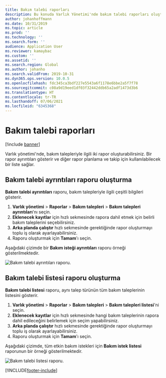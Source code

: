 ```yaml
---
title: Bakım talebi raporları
description: Bu konuda Varlık Yönetimi'nde bakım talebi raporları oluşturma işlemi açıklanmaktadır.
author: johanhoffmann
ms.date: 10/31/2019
ms.topic: article
ms.prod: ''
ms.technology: ''
ms.search.form: ''
audience: Application User
ms.reviewer: kamaybac
ms.custom: ''
ms.assetid: ''
ms.search.region: Global
ms.author: johanho
ms.search.validFrom: 2019-10-31
ms.dyn365.ops.version: 10.0.5
ms.openlocfilehash: fdc345ca3bdf227e5543a6f1178e6bbe2a5f7f78
ms.sourcegitcommit: c08a9d19eed1df03f32442ddb65a2adf1473d3b6
ms.translationtype: HT
ms.contentlocale: tr-TR
ms.lasthandoff: 07/06/2021
ms.locfileid: "6345368"
---
```

# <a name="maintenance-request-reports"></a>Bakım talebi raporları

[!include [banner](../../includes/banner.md)]

 

Varlık yönetimi'nde, bakım talepleriyle ilgili iki rapor oluşturabilirsiniz. Bir rapor ayrıntıları gösterir ve diğer rapor planlama ve takip için kullanılabilecek bir liste sağlar.

## <a name="create-a-maintenance-request-details-report"></a>Bakım talebi ayrıntıları raporu oluşturma

**Bakım talebi ayrıntıları** raporu, bakım talepleriyle ilgili çeşitli bilgileri gösterir.

1. **Varlık yönetimi** \> **Raporlar** \> **Bakım talepleri** \> **Bakım talepleri ayrıntıları**'nı seçin.
2. **Eklenecek kayıtlar** için hızlı sekmesinde rapora dahil etmek için belirli bakım taleplerini seçebilirsiniz.
3. **Arka planda çalıştır** hızlı sekmesinde gerektiğinde rapor oluşturmayı toplu iş olarak ayarlayabilirsiniz.
4. Raporu oluşturmak için **Tamam**'ı seçin.

Aşağıdaki çizimde bir **Bakım isteği ayrıntıları** raporu örneği gösterilmektedir.

![Bakım talebi ayrıntıları raporu.](media/09-manage-maintenance-requests.png)

## <a name="create-a-maintenance-request-list-report"></a>Bakım talebi listesi raporu oluşturma

**Bakım talebi listesi** raporu, aynı talep türünün tüm bakım taleplerinin listesini gösterir.

1. **Varlık yönetimi** \> **Raporlar** \> **Bakım talepleri** \> **Bakım talepleri listesi**'ni seçin.
2. **Eklenecek kayıtlar** için hızlı sekmesinde hangi bakım taleplerinin rapora dahil edileceğini belirlemek için seçim yapabilirsiniz.
3. **Arka planda çalıştır** hızlı sekmesinde gerektiğinde rapor oluşturmayı toplu iş olarak ayarlayabilirsiniz.
4. Raporu oluşturmak için **Tamam**'ı seçin.

Aşağıdaki çizimde, tüm etkin bakım istekleri için **Bakım istek listesi** raporunun bir örneği gösterilmektedir.

![Bakım talebi listesi raporu.](media/10-manage-maintenance-requests.png)


[!INCLUDE[footer-include](../../../includes/footer-banner.md)]